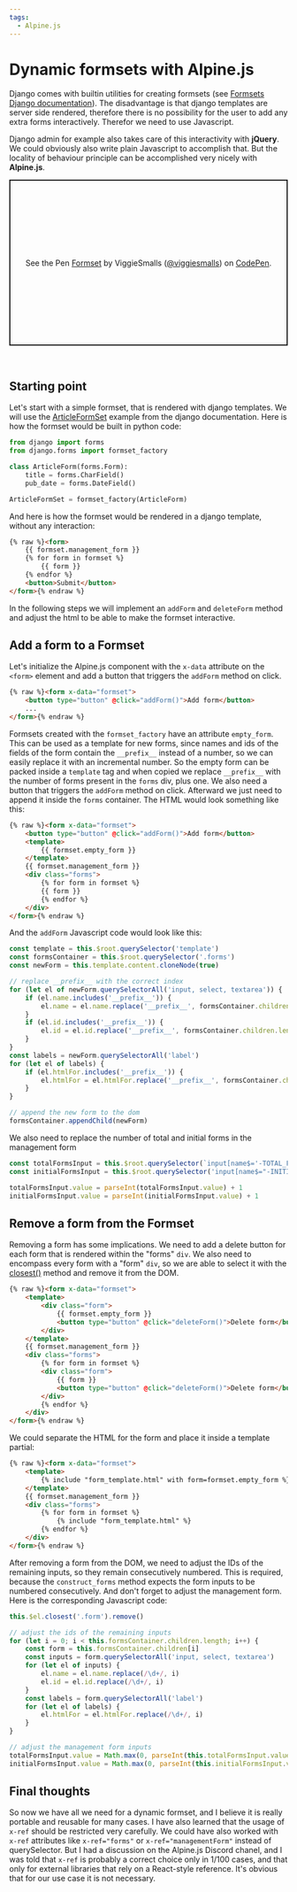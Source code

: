 ```yaml
---
tags:
  - Alpine.js
---
```


# Dynamic formsets with Alpine.js

Django comes with builtin utilities for creating formsets (see [Formsets Django documentation](https://docs.djangoproject.com/en/4.2/topics/forms/formsets/)).
The disadvantage is that django templates are server side rendered, therefore there is no possibility for the user to add any extra forms interactively.
Therefor we need to use Javascript.

Django admin for example also takes care of this interactivity with **jQuery**.
We could obviously also write plain Javascript to accomplish that.
But the locality of behaviour principle can be accomplished very nicely with **Alpine.js**.

<p class="codepen" data-height="300" data-default-tab="html,result" data-slug-hash="yLZrwea" data-user="viggiesmalls" style="height: 300px; box-sizing: border-box; display: flex; align-items: center; justify-content: center; border: 2px solid; margin: 1em 0; padding: 1em;">
  <span>See the Pen <a href="https://codepen.io/viggiesmalls/pen/yLZrwea">
  Formset</a> by ViggieSmalls (<a href="https://codepen.io/viggiesmalls">@viggiesmalls</a>)
  on <a href="https://codepen.io">CodePen</a>.</span>
</p>
<script async src="https://cpwebassets.codepen.io/assets/embed/ei.js"></script>

<br>

## Starting point

Let's start with a simple formset, that is rendered with django templates.
We will use the [ArticleFormSet](https://docs.djangoproject.com/en/4.2/topics/forms/formsets/) example from the django documentation.
Here is how the formset would be built in python code:

```python
from django import forms
from django.forms import formset_factory

class ArticleForm(forms.Form):
    title = forms.CharField()
    pub_date = forms.DateField()

ArticleFormSet = formset_factory(ArticleForm)
```

And here is how the formset would be rendered in a django template, without any interaction:

```html
{% raw %}<form>
    {{ formset.management_form }}
    {% for form in formset %}
        {{ form }}
    {% endfor %}
    <button>Submit</button>
</form>{% endraw %}
```

In the following steps we will implement an `addForm` and `deleteForm` method and adjust the html to be able to make the formset interactive.

## Add a form to a Formset

Let's initialize the Alpine.js component with the `x-data` attribute on the `<form>` element and add a button that triggers the `addForm` method on click.

```html
{% raw %}<form x-data="formset">
    <button type="button" @click="addForm()">Add form</button>
    ...
</form>{% endraw %}
```

Formsets created with the `formset_factory` have an attribute `empty_form`.
This can be used as a template for new forms, since names and ids of the fields of the form contain the `__prefix__` instead of a number, so we can easily replace it with an incremental number.
So the empty form can be packed inside a `template` tag and when copied we replace `__prefix__` with the number of forms present in the `forms` div, plus one.
We also need a button that triggers the `addForm` method on click.
Afterward we just need to append it inside the `forms` container.
The HTML would look something like this:

```html
{% raw %}<form x-data="formset">
    <button type="button" @click="addForm()">Add form</button>
    <template>
        {{ formset.empty_form }}
    </template>
    {{ formset.management_form }}
    <div class="forms">
        {% for form in formset %}
        {{ form }}
        {% endfor %}
    </div>
</form>{% endraw %}
```

And the `addForm` Javascript code would look like this:

```javascript
const template = this.$root.querySelector('template')
const formsContainer = this.$root.querySelector('.forms')
const newForm = this.template.content.cloneNode(true)

// replace __prefix__ with the correct index
for (let el of newForm.querySelectorAll('input, select, textarea')) {
    if (el.name.includes('__prefix__')) {
        el.name = el.name.replace('__prefix__', formsContainer.children.length)
    }
    if (el.id.includes('__prefix__')) {
        el.id = el.id.replace('__prefix__', formsContainer.children.length)
    }
}
const labels = newForm.querySelectorAll('label')
for (let el of labels) {
    if (el.htmlFor.includes('__prefix__')) {
        el.htmlFor = el.htmlFor.replace('__prefix__', formsContainer.children.length)
    }
}

// append the new form to the dom
formsContainer.appendChild(newForm)
```

We also need to replace the number of total and initial forms in the management form

```javascript
const totalFormsInput = this.$root.querySelector(`input[name$='-TOTAL_FORMS']`)
const initialFormsInput = this.$root.querySelector('input[name$="-INITIAL_FORMS"]')

totalFormsInput.value = parseInt(totalFormsInput.value) + 1
initialFormsInput.value = parseInt(initialFormsInput.value) + 1
```


## Remove a form from the Formset

Removing a form has some implications.
We need to add a delete button for each form that is rendered within the "forms" `div`.
We also need to encompass every form with a "form" `div`, so we are able to select it with the [closest()](https://developer.mozilla.org/en-US/docs/Web/API/Element/closest?retiredLocale=de) method and remove it from the DOM.

```html
{% raw %}<form x-data="formset">
    <template>
        <div class="form">
            {{ formset.empty_form }}
            <button type="button" @click="deleteForm()">Delete form</button>
        </div>
    </template>
    {{ formset.management_form }}
    <div class="forms">
        {% for form in formset %}
        <div class="form">
            {{ form }}
            <button type="button" @click="deleteForm()">Delete form</button>
        </div>
        {% endfor %}
    </div>
</form>{% endraw %}
```

We could separate the HTML for the form and place it inside a template partial:

```html
{% raw %}<form x-data="formset">
    <template>
        {% include "form_template.html" with form=formset.empty_form %}
    </template>
    {{ formset.management_form }}
    <div class="forms">
        {% for form in formset %}
            {% include "form_template.html" %}
        {% endfor %}
    </div>
</form>{% endraw %}
```

After removing a form from the DOM, we need to adjust the IDs of the remaining inputs, so they remain consecutively numbered.
This is required, because the `construct_forms` method expects the form inputs to be numbered consecutively.
And don't forget to adjust the management form.
Here is the corresponding Javascript code:

```javascript
this.$el.closest('.form').remove()

// adjust the ids of the remaining inputs
for (let i = 0; i < this.formsContainer.children.length; i++) {
    const form = this.formsContainer.children[i]
    const inputs = form.querySelectorAll('input, select, textarea')
    for (let el of inputs) {
        el.name = el.name.replace(/\d+/, i)
        el.id = el.id.replace(/\d+/, i)
    }
    const labels = form.querySelectorAll('label')
    for (let el of labels) {
        el.htmlFor = el.htmlFor.replace(/\d+/, i)
    }
}

// adjust the management form inputs
totalFormsInput.value = Math.max(0, parseInt(this.totalFormsInput.value) - 1)
initialFormsInput.value = Math.max(0, parseInt(this.initialFormsInput.value) - 1)
```

## Final thoughts

So now we have all we need for a dynamic formset, and I believe it is really portable and reusable for many cases.
I have also learned that the usage of `x-ref` should be restricted very carefully.
We could have also worked with `x-ref` attributes like `x-ref="forms"` or `x-ref="managementForm"` instead of querySelector.
But I had a discussion on the Alpine.js Discord chanel, and I was told that `x-ref` is probably a correct choice only in 1/100 cases, and that only for external libraries that rely on a React-style reference.
It's obvious that for our use case it is not necessary.

